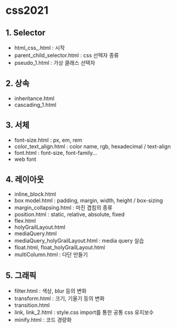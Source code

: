# css2021

## 1. Selector
- html_css_.html
: 시작
- parent_child_selector.html
: css 선택자 종류
- pseudo_1.html
: 가상 클래스 선택자
## 2. 상속
- inheritance.html
- cascading_1.html
## 3. 서체
- font-size.html
: px, em, rem
- color_text_align.html
: color name, rgb, hexadecimal / text-align
- font.html
: font-size, font-family...
- web font
## 4. 레이아웃
- inline_block.html
- box model.html
: padding, margin, width, height / box-sizing
- margin_collapsing.html
: 마진 겹침의 종류
- position.html
: static, relative, absolute, fixed
- flex.html
- holyGrailLayout.html
- mediaQuery.html
- mediaQuery_holyGrailLayout.html
: media query 실습
- float.html, float_holyGrailLayout.html
- multiColumn.html
: 다단 만들기
## 5. 그래픽
- filter.html
: 색상, blur 등의 변화
- transform.html
: 크기, 기울기 등의 변화
- transition.html
- link, link_2.html
: style.css import를 통한 공통 css 유지보수
- minify.html
: 코드 경량화
